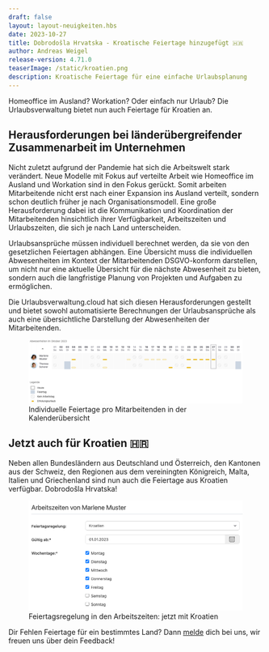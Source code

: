```yaml
---
draft: false
layout: layout-neuigkeiten.hbs
date: 2023-10-27
title: Dobrodošla Hrvatska - Kroatische Feiertage hinzugefügt 🇭🇷
author: Andreas Weigel
release-version: 4.71.0
teaserImage: /static/kroatien.png
description: Kroatische Feiertage für eine einfache Urlaubsplanung 
---
```


Homeoffice im Ausland? Workation? Oder einfach nur Urlaub? Die Urlaubsverwaltung bietet nun auch Feiertage für Kroatien an.

<!-- more -->

## Herausforderungen bei länderübergreifender Zusammenarbeit im Unternehmen

Nicht zuletzt aufgrund der Pandemie hat sich die Arbeitswelt stark verändert. Neue Modelle mit Fokus auf verteilte Arbeit 
wie Homeoffice im Ausland und Workation sind in den Fokus gerückt. 
Somit arbeiten Mitarbeitende nicht erst nach einer Expansion ins Ausland verteilt, sondern schon deutlich früher je nach Organisationsmodell.
Eine große Herausforderung dabei ist die Kommunikation und Koordination der Mitarbeitenden hinsichtlich ihrer Verfügbarkeit,
Arbeitszeiten und Urlaubszeiten, die sich je nach Land unterscheiden.

Urlaubsansprüche müssen individuell berechnet werden, da sie von den gesetzlichen Feiertagen abhängen. 
Eine Übersicht muss die individuellen Abwesenheiten im Kontext der Mitarbeitenden DSGVO-konform darstellen,
um nicht nur eine aktuelle Übersicht für die nächste Abwesenheit zu bieten, sondern auch die langfristige Planung von 
Projekten und Aufgaben zu ermöglichen.

Die Urlaubsverwaltung.cloud hat sich diesen Herausforderungen gestellt und bietet sowohl automatisierte Berechnungen
der Urlaubsansprüche als auch eine übersichtliche Darstellung der Abwesenheiten der Mitarbeitenden.

<div class="flex my-8">
    <figure>
        <picture>
            <source srcset="kalenderuebersicht_Feiertage.avif" type="image/avif" />
            <img
              src="kalenderuebersicht_Feiertage.png"
              alt="Pausen erfassen"
              decoding="async"
              loading="lazy"
              class="rounded-lg"
            />
        </picture>
        <figcaption class="text-sm text-center">Individuelle Feiertage pro Mitarbeitenden in der Kalenderübersicht</figcaption>
    </figure>
</div>


## Jetzt auch für Kroatien 🇭🇷

Neben allen Bundesländern aus Deutschland und Österreich, den Kantonen aus der Schweiz, den Regionen aus dem vereiningten Königreich,
Malta, Italien und Griechenland sind nun auch die Feiertage aus Kroatien verfügbar. Dobrodošla Hrvatska!

<div class="flex my-8">
    <figure>
        <picture>
            <source srcset="arbeitszeiten_Kroatien.avif" type="image/avif" />
            <img
              src="arbeitszeiten_Kroatien.png"
              alt="Pausen erfassen"
              decoding="async"
              loading="lazy"
              class="rounded-lg"
            />
        </picture>
        <figcaption class="text-sm text-center">Feiertagsregelung in den Arbeitszeiten: jetzt mit Kroatien</figcaption>
    </figure>
</div>


Dir Fehlen Feiertage für ein bestimmtes Land? Dann <a href="mailto:info@urlaubsverwaltung.cloud?subject=Feiertage">melde</a> dich bei uns, wir freuen uns über dein Feedback!
